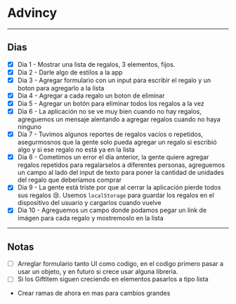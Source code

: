 # Advincy

-------

## Dias

- [x] Dia 1 - Mostrar una lista de regalos, 3 elementos, fijos.
- [x] Dia 2 - Darle algo de estilos a la app
- [x] Dia 3 - Agregar formulario con un input para escribir el regalo y un boton para agregarlo a la lista
- [x] Dia 4 - Agregar a cada regalo un boton de eliminar
- [x] Dia 5 - Agregar un botón para eliminar todos los regalos a la vez
- [x] Dia 6 - La aplicación no se ve muy bien cuando no hay regalos, agreguemos un mensaje alentando a agregar regalos cuando no haya ninguno
- [x] Dia 7 - Tuvimos algunos reportes de regalos vacíos o repetidos, asegurmosnos que la gente solo pueda agregar un regalo si escribió algo y si ese regalo no está ya en la lista
- [x] Dia 8 - Cometimos un error el día anterior, la gente quiere agregar regalos repetidos para regalarselos a diferentes personas, agreguemos un campo al lado del input de texto para poner la cantidad de unidades del regalo que deberíamos comprar
- [x] Dia 9 - La gente está triste por que al cerrar la aplicación pierde todos sus regalos 😢. Usemos `localStorage` para guardar los regalos en el dispositivo del usuario y cargarlos cuando vuelve
- [x] Dia 10 - Agreguemos un campo donde podamos pegar un link de imágen para cada regalo y mostremoslo en la lista

-------

## Notas

- [ ] Arreglar formulario tanto UI como codigo, en el codigo primero pasar a usar un objeto, y en futuro si crece usar alguna libreria.
- [ ] Si los GiftItem siguen creciendo en elementos pasarlos a tipo lista

* Crear ramas de ahora en mas para cambios grandes